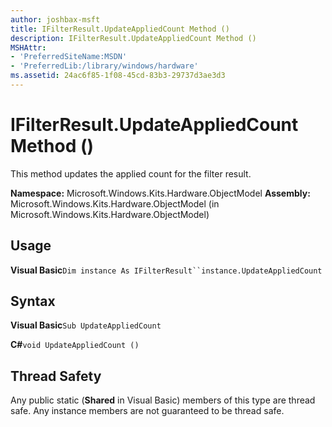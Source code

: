 ```yaml
---
author: joshbax-msft
title: IFilterResult.UpdateAppliedCount Method ()
description: IFilterResult.UpdateAppliedCount Method ()
MSHAttr:
- 'PreferredSiteName:MSDN'
- 'PreferredLib:/library/windows/hardware'
ms.assetid: 24ac6f85-1f08-45cd-83b3-29737d3ae3d3
---
```


# IFilterResult.UpdateAppliedCount Method ()


This method updates the applied count for the filter result.

**Namespace:** Microsoft.Windows.Kits.Hardware.ObjectModel **Assembly:** Microsoft.Windows.Kits.Hardware.ObjectModel (in Microsoft.Windows.Kits.Hardware.ObjectModel)

## Usage


**Visual Basic**`Dim instance As IFilterResult``instance.UpdateAppliedCount`

## Syntax


**Visual Basic**`Sub UpdateAppliedCount`

**C#**`void UpdateAppliedCount ()`

## Thread Safety


Any public static (**Shared** in Visual Basic) members of this type are thread safe. Any instance members are not guaranteed to be thread safe.

 

 






